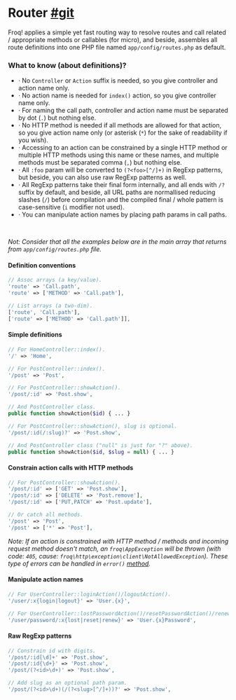# Router [#git](//github.com/froq/froq/blob/master/src/Router.php)

Froq! applies a simple yet fast routing way to resolve routes and call related / appropriate methods or callables (for micro), and beside, assembles all route definitions into one PHP file named `app/config/routes.php` as default.

### What to know (about definitions)?

- · No `Controller` or `Action` suffix is needed, so you give controller and action name only.
- · No action name is needed for `index()` action, so you give controller name only.
- · For naming the call path, controller and action name must be separated by dot (`.`) but nothing else.
- · No HTTP method is needed if all methods are allowed for that action, so you give action name only (or asterisk (`*`) for the sake of readability if you wish).
- · Accessing to an action can be constrained by a single HTTP method or multiple HTTP methods using this name or these names, and multiple methods must be separated comma (`,`) but nothing else.
- · All `:foo` param will be converted to `(?<foo>[^/]+)` in RegExp patterns, but beside, you can also use raw RegExp patterns as well.
- · All RegExp patterns take their final form internally, and all ends with `/?` suffix by default, and beside, all URL paths are normallised reducing slashes (`/`) before compilation and the compiled final / whole pattern is case-sensitive (`i` modifier not used).
- · You can manipulate action names by placing path params in call paths.

<br class="sep">

_Not: Consider that all the examples below are in the main array that returns from `app/config/routes.php` file._

#### Definition conventions
```php
// Assoc arrays (a key/value).
'route' => 'Call.path',
'route' => ['METHOD' => 'Call.path'],

// List arrays (a two-dim).
['route', 'Call.path'],
['route' => ['METHOD' => 'Call.path']],
```

#### Simple definitions
```php
// For HomeController::index().
'/' => 'Home',

// For PostController::index().
'/post' => 'Post',

// For PostController::showAction().
'/post/:id' => 'Post.show',

// And PostController class.
public function showAction($id) { ... }

// For PostController::showAction(), slug is optional.
'/post/:id(/:slug)?' => 'Post.show',

// And PostController class ("null" is just for "?" above).
public function showAction($id, $slug = null) { ... }
```

#### Constrain action calls with HTTP methods
```php
// For PostController::showAction().
'/post/:id' => ['GET' => 'Post.show'],
'/post/:id' => ['DELETE' => 'Post.remove'],
'/post/:id' => ['PUT,PATCH' => 'Post.update'],

// Or catch all methods.
'/post' => 'Post',
'/post' => ['*' => 'Post'],
```

_Note: If an action is constrained with HTTP method / methods and incoming request method doesn't match, an `froq\AppException` will be thrown (with code: `405`, cause: `froq\http\exception\client\NotAllowedException`). These type of errors can be handled in `error()` [method](/docs/app-controller#internal-http-related-errors)._

#### Manipulate action names
```php
// For UserController::loginAction()/logoutAction().
'/user/:x{login|logout}' => 'User.{x}',

// For UserController::lostPasswordAction()/resetPasswordAction()/renewPasswordAction().
'/user/password/:x{lost|reset|renew}' => 'User.{x}Password',
```

#### Raw RegExp patterns
```php
// Constrain id with digits.
'/post/:id[\d]+' => 'Post.show',
'/post/:id{\d+}' => 'Post.show',
'/post/(?<id>\d+)' => 'Post.show',

// Add slug as an optional path param.
'/post/(?<id>\d+)(/(?<slug>[^/]+))?' => 'Post.show',
```
